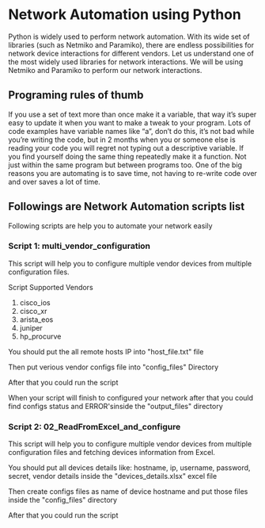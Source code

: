# Network Automation using Python

Python is widely used to perform network automation. With its wide set of libraries (such as Netmiko and Paramiko), there are endless possibilities for network device interactions for different vendors. Let us understand one of the most widely used libraries for network interactions. We will be using Netmiko and Paramiko to perform our network interactions.

## Programing rules of thumb

If you use a set of text more than once make it a variable, that way it’s super easy to update it when you want to make a tweak to your program.
Lots of code examples have variable names like “a”, don’t do this, it’s not bad while you’re writing the code, but in 2 months when you or someone else is reading your code you will regret not typing out a descriptive variable.
If you find yourself doing the same thing repeatedly make it a function. Not just within the same program but between programs too. One of the big reasons you are automating is to save time, not having to re-write code over and over saves a lot of time.

## Followings are Network Automation scripts list

Following scripts are help you to automate your network easily

### Script 1: multi_vendor_configuration

This script will help you to configure multiple vendor devices from multiple configuration files.

Script Supported Vendors
  1. cisco_ios
  2. cisco_xr
  3. arista_eos
  4. juniper
  5. hp_procurve

You should put the all remote hosts IP into "host_file.txt" file

Then put verious vendor configs file into "config_files" Directory

After that you could run the script

When your script will finish to configured your network after that you could find configs status and ERROR'sinside the "output_files" directory

### Script 2: 02_ReadFromExcel_and_configure

This script will help you to configure multiple vendor devices from multiple configuration files and fetching devices information from Excel.

You should put all devices details like: hostname, ip, username, password, secret, vendor details inside the "devices_details.xlsx" excel file

Then create configs files as name of device hostname and put those files inside the "config_files" directory

After that you could run the script







